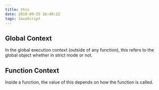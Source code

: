 ```yaml
---
title: this
date: 2018-09-25 16:40:22
tags: JavaScript
---
```

## Global Context
In the global execution context (outside of any function), this refers to the global object whether in strict mode or not.

## Function Context
Inside a function, the value of this depends on how the function is called.